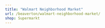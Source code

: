 ```yaml
---
title: "Walmart Neighborhood Market"
url: /beaverton/walmart-neighborhood-market/
shop: Supermarkt
---
```


